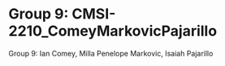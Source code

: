 # Group 9:  CMSI-2210_ComeyMarkovicPajarillo

Group 9:  Ian Comey, Milla Penelope Markovic, Isaiah Pajarillo

